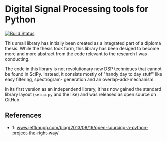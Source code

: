 # Digital Signal Processing tools for Python

[![Build Status](https://travis-ci.org/nils-werner/dspy.png)](https://travis-ci.org/nils-werner/dspy)

This small library has initially been created as a integrated part of a diploma thesis.
While the thesis took form, this library has been desiged to become more and more abstract
from the code relevant to the research I was conducting.

The code in this library is not revolutionary new DSP techniques that cannot be found in SciPy.
Instead, it consists mostly of "handy day to day stuff" like easy filtering, spectrogram-
generation and an overlap-add-mechanism.

In its first version as an independend library, it has now gained the standard library
layout (`setup.py` and the like) and was released as open source on GitHub.

## References

 - 1: www.jeffknupp.com/blog/2013/08/16/open-sourcing-a-python-project-the-right-way/
